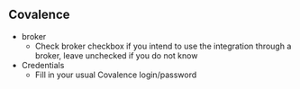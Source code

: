 ## Covalence

- broker
   - Check broker checkbox if you intend to use the integration through a broker, leave unchecked if you do not know
- Credentials
   - Fill in your usual Covalence login/password
